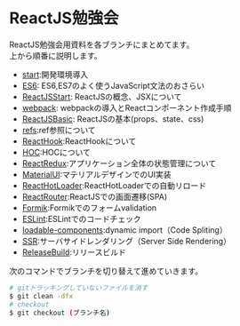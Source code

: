 # ReactJS勉強会

ReactJS勉強会用資料を各ブランチにまとめてます。  
上から順番に説明します。  

- [start](https://github.com/teradonburi/learnReactJS/tree/start):開発環境導入
- [ES6](https://github.com/teradonburi/learnReactJS/tree/ES6): ES6,ES7のよく使うJavaScript文法のおさらい
- [ReactJSStart](https://github.com/teradonburi/learnReactJS/tree/ReactJSStart): ReactJSの概念、JSXについて
- [webpack](https://github.com/teradonburi/learnReactJS/tree/webpack): webpackの導入とReactコンポーネント作成手順
- [ReactJSBasic](https://github.com/teradonburi/learnReactJS/tree/ReactJSBasic): ReactJSの基本(props、state、css)
- [refs](https://github.com/teradonburi/learnReactJS/tree/refs):ref参照について
- [ReactHook](https://github.com/teradonburi/learnReactJS/tree/ReactHook):ReactHookについて
- [HOC](https://github.com/teradonburi/learnReactJS/tree/HOC):HOCについて 
- [ReactRedux](https://github.com/teradonburi/learnReactJS/tree/ReactRedux):アプリケーション全体の状態管理について 
- [MaterialUI](https://github.com/teradonburi/learnReactJS/tree/MaterialUI):マテリアルデザインでのUI実装 
- [ReactHotLoader](https://github.com/teradonburi/learnReactJS/tree/ReactHotLoader):ReactHotLoaderでの自動リロード 
- [ReactRouter](https://github.com/teradonburi/learnReactJS/tree/ReactRouter):ReactJSでの画面遷移(SPA)
- [Formik](https://github.com/teradonburi/learnReactJS/tree/Formik):Formikでのフォームvalidation
- [ESLint](https://github.com/teradonburi/learnReactJS/tree/ESLint):ESLintでのコードチェック
- [loadable-components](https://github.com/teradonburi/learnReactJS/tree/loadable-components):dynamic import（Code Spliting）
- [SSR](https://github.com/teradonburi/learnReactJS/tree/SSR):サーバサイドレンダリング（Server Side Rendering）
- [ReleaseBuild](https://github.com/teradonburi/learnReactJS/tree/ReleaseBuild):リリースビルド

次のコマンドでブランチを切り替えて進めていきます。  

```sh
# gitトラッキングしていないファイルを消す
$ git clean -dfx
# checkout
$ git checkout (ブランチ名)
```

